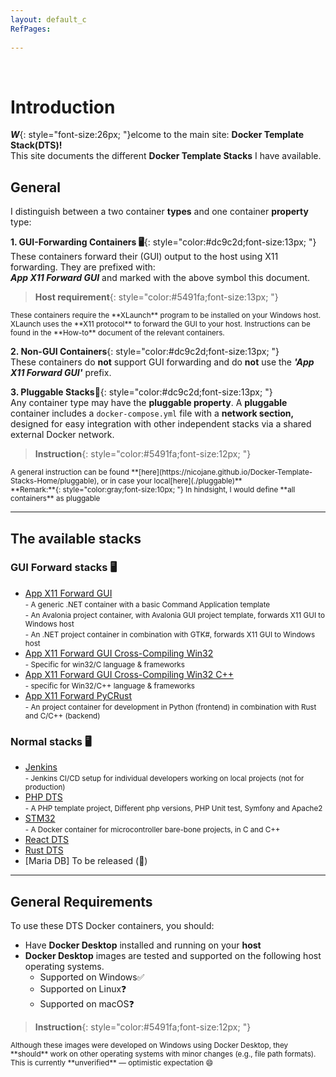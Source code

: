 ```yaml
---
layout: default_c
RefPages:
 
--- 
```


<br>
 
# Introduction
***W***{: style="font-size:26px; "}elcome to the main site: **Docker Template Stack(DTS)!** <br>
This site documents the different **Docker Template Stacks** I have available.


## General
I distinguish between a two container **types** and one container **property** type:

**1. GUI-Forwarding Containers 🖥️**{: style="color:#dc9c2d;font-size:13px; "} <br>
These containers forward their (GUI) output to the host using X11 forwarding. They are prefixed with:  
***App X11 Forward GUI*** and marked with the above symbol this document.

> **Host requirement**{: style="color:#5491fa;font-size:13px; "} <br>
<small>
These containers require the **XLaunch** program to be installed on your Windows host.  XLaunch uses the **X11 protocol** to forward the GUI to your host.  Instructions can be found in the **How-to** document of the relevant containers. </small>

**2\. Non-GUI Containers**{: style="color:#dc9c2d;font-size:13px; "} <br>
These containers do **not** support GUI forwarding and do **not** use the ***'App X11 Forward GUI'*** prefix.

**3\. Pluggable Stacks🧩**{: style="color:#dc9c2d;font-size:13px; "}  <br>
Any container type may have the **pluggable property**. A **pluggable** container includes a `docker-compose.yml` file with a **network section,** designed for easy integration with other independent stacks via a shared external Docker network.

> **Instruction**{: style="color:#5491fa;font-size:12px; "} <br>
<small>
 A general instruction can be found **[here](https://nicojane.github.io/Docker-Template-Stacks-Home/pluggable), or in case your local[here](./pluggable)** <br>
 **Remark:**{: style="color:gray;font-size:10px; "} In hindsight, I would define **all containers** as pluggable<br>
 </small>

<hr>

## The available stacks

### GUI Forward stacks 🖥️
- [App X11 Forward GUI](https://nicojane.github.io/APP-X11-Forward-Development-Template-Stack/) <br>
  <small><span class="nje-ident" style="--nje-number-of-spaces: 4px;"/> </small>
  <small> - A generic .NET container with a basic Command Application template</small> <br>
  <small><span class="nje-ident" style="--nje-number-of-spaces: 4px;"/>  </small>
  <small> - An Avalonia project container, with Avalonia GUI project template, forwards X11 GUI to Windows host </small> <br>
  <small><span class="nje-ident" style="--nje-number-of-spaces: 4px;"/>  </small>
  <small> - An .NET project container in combination with GTK#, forwards X11 GUI to Windows host </small><br>
- [App X11 Forward GUI Cross-Compiling Win32](https://nicojane.github.io/APP-X11-Forward-win32-Development-Template-Stack/) <br>
  <small><span class="nje-ident" style="--nje-number-of-spaces: 4px;"/> </small>
  <small> - Specific for win32/C language & frameworks  </small> <br>
- [App X11 Forward GUI Cross-Compiling Win32 C++](https://nicojane.github.io/APP-X11-Forward-win32-CPP-Development-Template-Stack/) <br>
  <small><span class="nje-ident" style="--nje-number-of-spaces: 4px;"/>  </small>
  <small> - specific for Win32/C++ language & frameworks  </small> <br>
- [App X11 Forward PyCRust](https://nicojane.github.io/APP-X11-Forward-PyCRust-Dev-Template-Stack//) <br>
  <small><span class="nje-ident" style="--nje-number-of-spaces: 4px;"/>  </small>
  <small> - An project container for development in Python (frontend) in combination with Rust and C/C++ (backend)  </small> <br>

### Normal stacks 🖥️

- [Jenkins](https://nicojane.github.io/Jenkins-Development-Stack/) <br>
  <small><span class="nje-ident" style="--nje-number-of-spaces: 4px;"/> </small>
   <small> - Jenkins CI/CD setup for individual developers working on local projects (not for production)</small> <br>
- [PHP DTS](https://nicojane.github.io/PHP-Development-Template-Stack/)
  <small><span class="nje-ident" style="--nje-number-of-spaces: 4px;"/> </small><br>
  <small> - A PHP template project, Different php versions, PHP Unit test, Symfony and Apache2</small>
- [STM32](https://nicojane.github.io/STM32F4/)
  <small><span class="nje-ident" style="--nje-number-of-spaces: 4px;"/> </small><br>
  <small> - A Docker container for microcontroller bare-bone projects, in C and C++</small>
- [React DTS](https://nicojane.github.io/React-Development-Template-Stack/) 
- [Rust DTS](https://nicojane.github.io/Rust-Development-Template-Stack/)
- \[Maria DB\] To be released (🧩)

<hr>

## General Requirements 
To use these DTS Docker containers, you should:
- Have **Docker Desktop** installed and running on your **host**
- **Docker Desktop**  images are tested and supported on the following host operating systems.
  - Supported on Windows✅
  - Supported on Linux❓
  - Supported on macOS❓

> **Instruction**{: style="color:#5491fa;font-size:12px; "} <br>
<small>
 Although these images were developed on Windows using Docker Desktop, they **should** work on other operating systems with minor changes (e.g., file path formats). This is currently **unverified** — optimistic expectation 😄
 </small>
